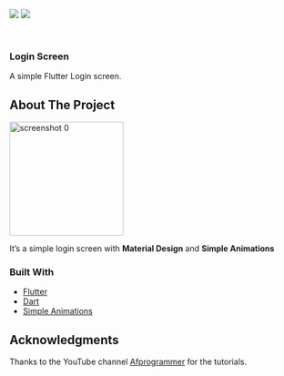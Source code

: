 ![](https://img.shields.io/badge/-Flutter-green)
![](https://img.shields.io/badge/-Simple__animations-orange)

<div id="top"></div>


<br />
<div align="start">
  <h3 align="start">Login Screen</h3>

  <p align="start">
    A simple Flutter Login screen.
  </p>
</div>

<!-- ABOUT THE PROJECT -->
## About The Project
<p>
<img src="/ui_practice/assets/screenshots/ss.gif" alt="screenshot 0" width="200">
</p>

<p>
  It’s a simple login screen with <b>Material Design</b> and <b>Simple Animations</b>
</p>

                                                                               
### Built With

* [Flutter](https://flutter.dev/)
* [Dart](https://dart.dev/)
* [Simple Animations](https://pub.dev/packages/simple_animations/)


<!-- ACKNOWLEDGMENTS -->
## Acknowledgments
<p>
Thanks to the YouTube channel <a href="https://www.youtube.com/c/Afgprogrammer">Afprogrammer</a> for the tutorials.
</p>